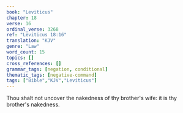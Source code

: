```yaml
---
book: "Leviticus"
chapter: 18
verse: 16
ordinal_verse: 3268
ref: "Leviticus 18:16"
translation: "KJV"
genre: "Law"
word_count: 15
topics: []
cross_references: []
grammar_tags: [negation, conditional]
thematic_tags: [negative-command]
tags: ["Bible","KJV","Leviticus"]
---
```

Thou shalt not uncover the nakedness of thy brother's wife: it is thy brother's nakedness.
